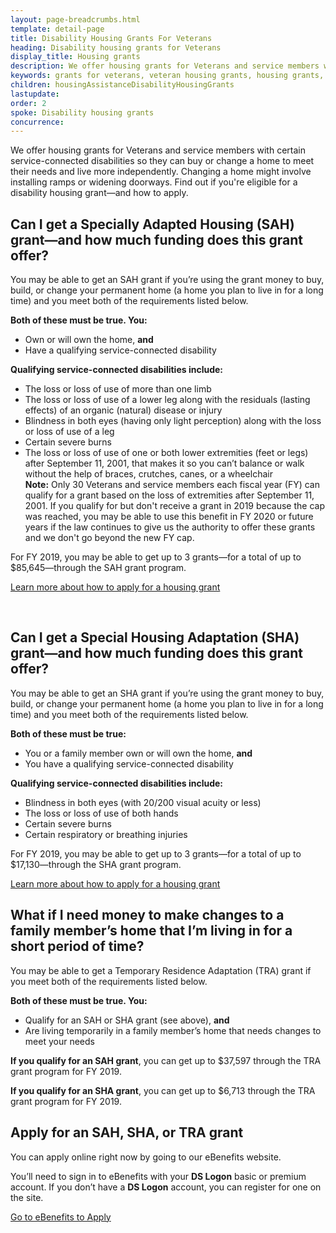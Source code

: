 ```yaml
---
layout: page-breadcrumbs.html
template: detail-page
title: Disability Housing Grants For Veterans
heading: Disability housing grants for Veterans
display_title: Housing grants
description: We offer housing grants for Veterans and service members with certain service-connected disabilities so they can buy or change a home to meet their needs and live more independently. Find out if you're eligible for a disability housing grant, and how to apply.
keywords: grants for veterans, veteran housing grants, housing grants, disability housing grant
children: housingAssistanceDisabilityHousingGrants
lastupdate:
order: 2
spoke: Disability housing grants
concurrence:
---
```


<div class="va-introtext">

We offer housing grants for Veterans and service members with certain service-connected disabilities so they can buy or change a home to meet their needs and live more independently. Changing a home might involve installing ramps or widening doorways. Find out if you're eligible for a disability housing grant—and how to apply.

</div>

## Can I get a Specially Adapted Housing (SAH) grant—and how much funding does this grant offer?

You may be able to get an SAH grant if you’re using the grant money to buy, build, or change your permanent home (a home you plan to live in for a long time) and you meet both of the requirements listed below.

**Both of these must be true. You:**
- Own or will own the home, **and**
- Have a qualifying service-connected disability

**Qualifying service-connected disabilities include:**
- The loss or loss of use of more than one limb
- The loss or loss of use of a lower leg along with the residuals (lasting effects) of an organic (natural) disease or injury
- Blindness in both eyes (having only light perception) along with the loss or loss of use of a leg
- Certain severe burns
- The loss or loss of use of one or both lower extremities (feet or legs) after September 11, 2001, that makes it so you can’t balance or walk without the help of braces, crutches, canes, or a wheelchair <br>**Note:** Only 30 Veterans and service members each fiscal year (FY) can qualify for a grant based on the loss of extremities after September 11, 2001. If you qualify for but don't receive a grant in 2019 because the cap was reached, you may be able to use this benefit in FY 2020 or future years if the law continues to give us the authority to offer these grants and we don't go beyond the new FY cap.

For FY 2019, you may be able to get up to 3 grants—for a total of up to $85,645—through the SAH grant program.

<a href="/housing-assistance/disability-housing-grants/how-to-apply/">Learn more about how to apply for a housing grant</a>

<br>

## Can I get a Special Housing Adaptation (SHA) grant—and how much funding does this grant offer?

You may be able to get an SHA grant if you’re using the grant money to buy, build, or change your permanent home (a home you plan to live in for a long time) and you meet both of the requirements listed below.

**Both of these must be true:**

- You or a family member own or will own the home, **and**
- You have a qualifying service-connected disability

**Qualifying service-connected disabilities include:**
- Blindness in both eyes (with 20/200 visual acuity or less)
- The loss or loss of use of both hands
- Certain severe burns
- Certain respiratory or breathing injuries

For FY 2019, you may be able to get up to 3 grants—for a total of up to $17,130—through the SHA grant program.

<a href="/housing-assistance/disability-housing-grants/how-to-apply/">Learn more about how to apply for a housing grant</a>


## What if I need money to make changes to a family member’s home that I’m living in for a short period of time?

You may be able to get a Temporary Residence Adaptation (TRA) grant if you meet both of the requirements listed below.

**Both of these must be true. You:**

- Qualify for an SAH or SHA grant (see above), **and**
- Are living temporarily in a family member’s home that needs changes to meet your needs

**If you qualify for an SAH grant**, you can get up to $37,597 through the TRA grant program for FY 2019.

**If you qualify for an SHA grant**, you can get up to $6,713 through the TRA grant program for FY 2019.


## Apply for an SAH, SHA, or TRA grant

You can apply online right now by going to our eBenefits website.

You’ll need to sign in to eBenefits with your <b>DS Logon</b> basic or premium account. If you don’t have a <b>DS Logon</b> account, you can register for one on the site.

<a class="usa-button-primary va-button-primary" href="https://www.ebenefits.va.gov/ebenefits/about/feature?feature=sah-grant">Go to eBenefits to Apply</a>

